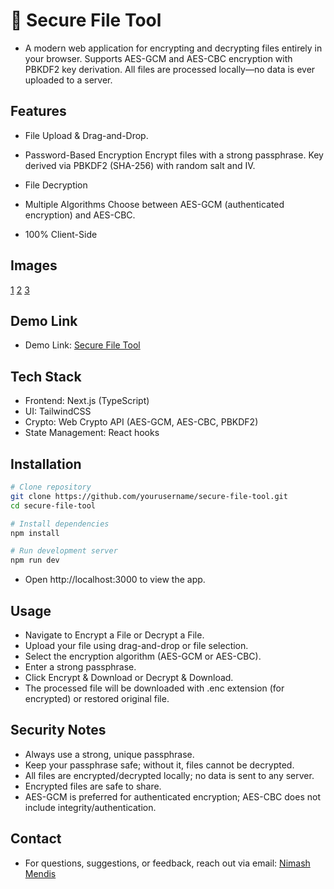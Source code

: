 # 🔐 Secure File Tool

- A modern web application for encrypting and decrypting files entirely in your browser. Supports AES-GCM and AES-CBC encryption with PBKDF2 key derivation. All files are processed locally—no data is ever uploaded to a server.

## Features

- File Upload & Drag-and-Drop.

- Password-Based Encryption
Encrypt files with a strong passphrase. Key derived via PBKDF2 (SHA-256) with random salt and IV.

- File Decryption

- Multiple Algorithms
Choose between AES-GCM (authenticated encryption) and AES-CBC.

- 100% Client-Side

## Images

[1](./app_pics/1.png)
[2](./app_pics/2.png)
[3](./app_pics/3.png)

## Demo Link

- Demo Link: [Secure File Tool](https://secure-file-tool.vercel.app)

## Tech Stack

- Frontend: Next.js (TypeScript)
- UI: TailwindCSS
- Crypto: Web Crypto API (AES-GCM, AES-CBC, PBKDF2)
- State Management: React hooks

## Installation
```bash
# Clone repository
git clone https://github.com/yourusername/secure-file-tool.git
cd secure-file-tool

# Install dependencies
npm install

# Run development server
npm run dev
```
- Open http://localhost:3000 to view the app.

## Usage

- Navigate to Encrypt a File or Decrypt a File.
- Upload your file using drag-and-drop or file selection.
- Select the encryption algorithm (AES-GCM or AES-CBC).
- Enter a strong passphrase.
- Click Encrypt & Download or Decrypt & Download.
- The processed file will be downloaded with .enc extension (for encrypted) or restored original file.

## Security Notes

- Always use a strong, unique passphrase.
- Keep your passphrase safe; without it, files cannot be decrypted.
- All files are encrypted/decrypted locally; no data is sent to any server.
- Encrypted files are safe to share.
- AES-GCM is preferred for authenticated encryption; AES-CBC does not include integrity/authentication.

## Contact 

- For questions, suggestions, or feedback, reach out via email: [Nimash Mendis](emailto:nimash.mendis0202@gmail.com)